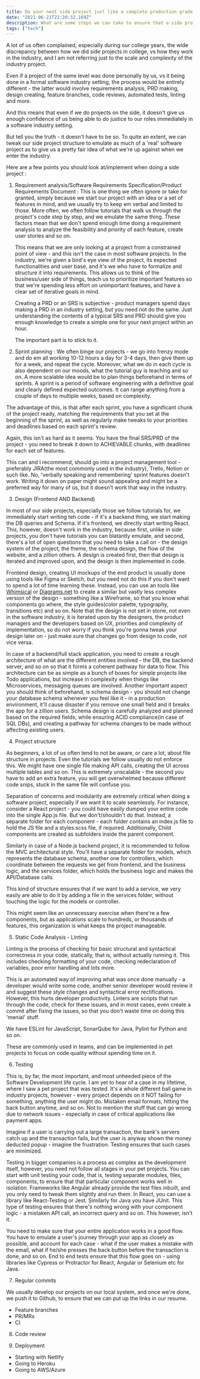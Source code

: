 ```yaml
---
title: Do your next side project just like a complete production grade project
date: "2021-06-21T22:20:32.169Z"
description: What are some steps we can take to ensure that a side project is as close to a 'real', production ready project
tags: ["tech"]
---
```


A lot of us often complained, especially during our college years, the wide discrepancy between how we did side projects in college, vs how they work in the industry, and I am not referring just to the scale and complexity of the industry project.

Even if a project of the same level was done personally by us, vs it being done in a formal software industry setting, the process would be entirely different - the latter would involve requirements analysis, PRD making, design creating, feature branches, code reviews, automated tests, linting and more.

And this means that even if we do projects on the side, it doesn't give us enough confidence of us being able to do justice to our roles immediately in a software industry setting.

But tell you the truth - it doesn't have to be so. To quite an extent, we can tweak our side project structure to emulate as much of a 'real' software project as to give us a pretty fair idea of what we're up against when we enter the industry.

Here are a few points you should look at/implement when doing a side project : 

1. Requirement analysis/Software Requirements Specification/Product Requirements Document : This is one thing we often ignore or take for granted, simply because we start our project with an idea or a set of features in mind, and we usually try to keep em verbal and limited to those. More often, we often follow tutorials that walk us through the project's code step by step, and we emulate the same thing. These factors mean that we don't spend enough time doing a requirement analysis to analyze the feasibility and priority of each feature, create user stories and so on.

    This means that we are only looking at a project from a constrained point of view - and this isn't the case in most software projects. In the industry, we're given a bird's eye view of the project, its expected functionalities and user base, and it's we who have to formalize and structure it into requirements. This allows us to think of the business/user side of things, teach us to prioritize important features so that we're spending less effort on unimportant features, and have a clear set of iterative goals in mind.

    Creating a PRD or an SRS is subjective - product managers spend days making a PRD in an industry setting, but you need not do the same. Just understanding the contents of a typical SRS and PRD should give you enough knowledge to create a simple one for your next project within an hour.

    The important part is to stick to it.

2. Sprint planning : We often binge our projects - we go into frenzy mode and do em all working 10-12 hours a day for 3-4 days, then give them up for a week, and repeat the cycle. Moreover, what we do in each cycle is also dependent on our moods, what the tutorial guy is teaching and so on. A more scalable idea would be to plan things beforehand in terms of sprints. A sprint is a period of software engineering with a definitive goal and clearly defined expected outcomes. It can range anything from a couple of days to multiple weeks, based on complexity.

The advantage of this, is that after each sprint, you have a significant chunk of the project ready, matching the requirements that you set at the beginning of the sprint, as well as regularly make tweaks to your priorities and deadlines based on each sprint's review.

Again, this isn't as hard as it seems. You have the final SRS/PRD of the project - you need to break it down to ACHIEVABLE chunks, with deadlines for each set of features. 

This can and I recommend, should go into a project management tool - preferably JIRA(the most commonly used in the industry), Trello, Notion or such like. No, 'verbally speaking and remembering' sprint features doesn't work. Writing it down on paper might sound appealing and might be a preferred way for many of us, but it doesn't work that way in the industry.

3. Design (Frontend AND Backend)

In most of our side projects, especially those we follow tutorials for, we immediately start writing teh code - if it's a backend thing, we start making the DB queries and Schema. If it's frontend, we directly start writing React. This, however, doesn't work in the industry, because first, unlike in side projects, you don't have tutorials you can blatantly emulate, and second, there's a lot of open questions that you need to take a call on - the design system of the project, the theme, the schema design, the flow of the website, and a zillion others. A design is created first, then that design is iterated and improved upon, and the design is then implemented in code.

Frontend design, creating UI mockups of the end product is usually done using tools like Figma or Sketch, but you need not do this if you don't want to spend a lot of time learning these. Instead, you can use an tools like [Whimsical](https://whimsical.com) or [Diagrams.net](http://diagrams.net) to create a similar but vastly less complex version of the design - something like a Wireframe, so that you know what components go where, the style guides(color palette, typography, transitions etc) and so on. Note that the design is not set in stone, not even in the software industry, it is iterated upon by the designers, the product managers and the developers based on UX, priorities and complexity of implementation, so do not worry if you think you're gonna tweak your design later on - just make sure that changes go from design to code, not vice versa.

In case of a backend/full stack application, you need to create a rough architecture of what are the different entities involved - the DB, the backend server, and so on so that it forms a coherent pathway for data to flow. This architecture can be as simple as a bunch of boxes for simple projects like Todo applications, but increase in complexity when things like Microservices, messaging queues are involved. Another important aspect you should think of beforehand, is schema design - you should not change your database schema whenever you feel like it - in a production environment, it'll cause disaster if you remove one small field and it breaks the app for a zillion users. Schema design is carefully analyzed and planned based on the required fields, while ensuring ACID compliance(in case of SQL DBs), and creating a pathway for schema changes to be made without affecting existing users.

4. Project structure

As beginners, a lot of us often tend to not be aware, or care a lot, about file structure in projects. Even the tutorials we follow usually do not enforce this. We might have one single file making API calls, creating the UI across multiple tables and so on. This is extremely unscalable - the second you have to add an extra feature, you will get overwhelmed because different code snips, stuck in the same file will confuse you.

Separation of concerns and modularity are extremely critical when doing a software project, especially if we want it to scale seamlessly. For instance, consider a React project - you could have easily dumped your entire code into the single App.js file. But we don't/shouldn't do that. Instead, a separate folder for each component - each folder contains an index.js file to hold the JS file and a styles.scss file, if required. Additionally, Child components are created as subfolders inside the parent component.

Similarly in case of a Node.js backend project, it is recommended to follow the MVC architectural style. You'll have a separate folder for models, which represents the database schema, another one for controllers, which coordinate between the requests we get from frontend, and the business logic, and the services folder, which holds the business logic and makes the API/Database calls.

This kind of structure ensures that if we want to add a service, we very easily are able to do it by adding a file in the services folder, without touching the logic for the models or controller.

This might seem like an unnecessary exercise when there're a few components, but as applications scale to hundreds, or thousands of features, this organization is what keeps the project manageable.

5. Static Code Analysis - Linting

Linting is the process of checking for basic structural and syntactical correctness in your code, statically, that is, without actually running it. This includes checking formatting of your code, checking redeclaration of variables, poor error handling and lots more.

This is an automated way of improving what was once done manually - a developer would write some code, another senior developer would review it and suggest these style changes and syntactical error rectifications. However, this hurts developer productivity. Linters are scripts that run through the code, check for these issues, and in most cases, even create a commit after fixing the issues, so that you don't waste time on doing this 'menial' stuff.

We have ESLint for JavaScript, SonarQube for Java, Pylint for Python and so on.

These are commonly used in teams, and can be implemented in pet projects to focus on code quality without spending time on it.

6. Testing

This is, by far, the most important, and most unheeded piece of the Software Development life cycle. I am yet to hear of a case in my lifetime, where I saw a pet project that was tested. It's a whole different ball game in industry projects, however - every project depends on it NOT failing for something, anything the user might do. Mistaken email formats, hitting the back button anytime, and so on. Not to mention the stuff that can go wrong due to network issues - especially in case of critical applications like payment apps.

Imagine if a user is carrying out a large transaction, the bank's servers catch up and the transaction fails, but the user is anyway shown the money deducted popup - imagine the frustration. Testing ensures that such cases are minimized.

Testing in bigger companies is a process as complex as the development itself, however, you need not follow all stages in your pet projects. You can start with unit testing your code, that is, testing separate modules, files, components, to ensure that that particular component works well in isolation. Frameworks like Angular already provide the test files inbuilt, and you only need to tweak them slightly and run them. In React, you can use a library like React-Testing or Jest. Similarly for Java you have JUnit. This type of testing ensures that there's nothing wrong with your component logic - a mistaken API call, an incorrect query and so on. This however, isn't it.

You need to make sure that your entire application works in a good flow. You have to emulate a user's journey through your app as closely as possible, and account for each case - what if the user makes a mistake with the email, what if he/she presses the back button before the transaction is done, and so on. End to end tests ensure that this flow goes on - using libraries like Cypress or Protractor for React, Angular or Selenium etc for Java.

7. Regular commits

We usually develop our projects on our local system, and once we're done, we push it to Github, to ensure that we can put up the links in our resume.

- Feature branches
- PR/MRs
- CI

8. Code review

9. Deployment

- Starting with Netlify
- Going to Heroku
- Going to AWS/Azure